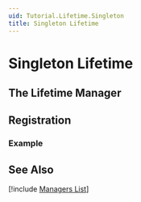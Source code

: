 ```yaml
---
uid: Tutorial.Lifetime.Singleton
title: Singleton Lifetime
---
```


# Singleton Lifetime

## The Lifetime Manager

## Registration

### Example

## See Also

[!include [Managers List](managers.md)]

